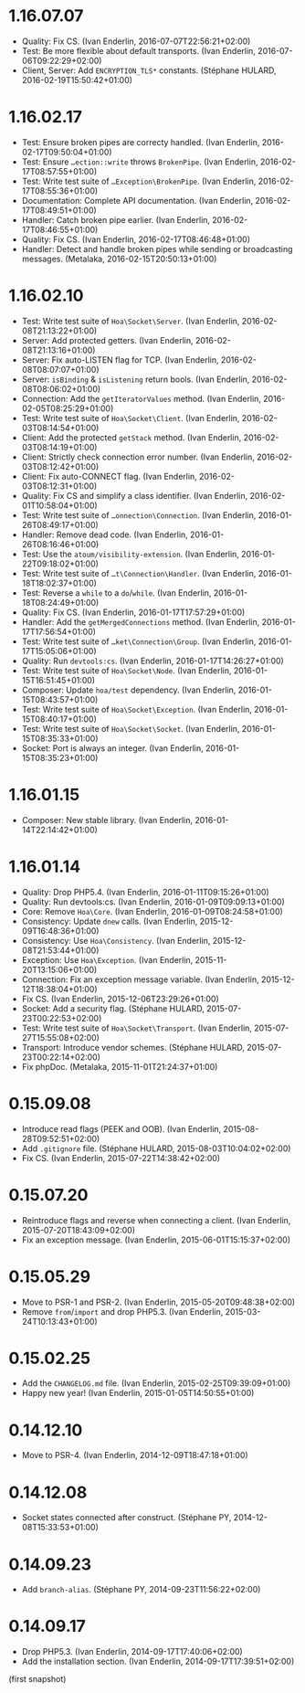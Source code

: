 # 1.16.07.07

  * Quality: Fix CS. (Ivan Enderlin, 2016-07-07T22:56:21+02:00)
  * Test: Be more flexible about default transports. (Ivan Enderlin, 2016-07-06T09:22:29+02:00)
  * Client, Server: Add `ENCRYPTION_TLS*` constants. (Stéphane HULARD, 2016-02-19T15:50:42+01:00)

# 1.16.02.17

  * Test: Ensure broken pipes are correcty handled. (Ivan Enderlin, 2016-02-17T09:50:04+01:00)
  * Test: Ensure `…ection::write` throws `BrokenPipe`. (Ivan Enderlin, 2016-02-17T08:57:55+01:00)
  * Test: Write test suite of `…Exception\BrokenPipe`. (Ivan Enderlin, 2016-02-17T08:55:36+01:00)
  * Documentation: Complete API documentation. (Ivan Enderlin, 2016-02-17T08:49:51+01:00)
  * Handler: Catch broken pipe earlier. (Ivan Enderlin, 2016-02-17T08:46:55+01:00)
  * Quality: Fix CS. (Ivan Enderlin, 2016-02-17T08:46:48+01:00)
  * Handler: Detect and handle broken pipes while sending or broadcasting messages. (Metalaka, 2016-02-15T20:50:13+01:00)

# 1.16.02.10

  * Test: Write test suite of `Hoa\Socket\Server`. (Ivan Enderlin, 2016-02-08T21:13:22+01:00)
  * Server: Add protected getters. (Ivan Enderlin, 2016-02-08T21:13:16+01:00)
  * Server: Fix auto-LISTEN flag for TCP. (Ivan Enderlin, 2016-02-08T08:07:07+01:00)
  * Server: `isBinding` & `isListening` return bools. (Ivan Enderlin, 2016-02-08T08:06:02+01:00)
  * Connection: Add the `getIteratorValues` method. (Ivan Enderlin, 2016-02-05T08:25:29+01:00)
  * Test: Write test suite of `Hoa\Socket\Client`. (Ivan Enderlin, 2016-02-03T08:14:54+01:00)
  * Client: Add the protected `getStack` method. (Ivan Enderlin, 2016-02-03T08:14:19+01:00)
  * Client: Strictly check connection error number. (Ivan Enderlin, 2016-02-03T08:12:42+01:00)
  * Client: Fix auto-CONNECT flag. (Ivan Enderlin, 2016-02-03T08:12:31+01:00)
  * Quality: Fix CS and simplify a class identifier. (Ivan Enderlin, 2016-02-01T10:58:04+01:00)
  * Test: Write test suite of `…onnection\Connection`. (Ivan Enderlin, 2016-01-26T08:49:17+01:00)
  * Handler: Remove dead code. (Ivan Enderlin, 2016-01-26T08:16:46+01:00)
  * Test: Use the `atoum/visibility-extension`. (Ivan Enderlin, 2016-01-22T09:18:02+01:00)
  * Test: Write test suite of `…t\Connection\Handler`. (Ivan Enderlin, 2016-01-18T18:02:37+01:00)
  * Test: Reverse a `while` to a `do`/`while`. (Ivan Enderlin, 2016-01-18T08:24:49+01:00)
  * Quality: Fix CS. (Ivan Enderlin, 2016-01-17T17:57:29+01:00)
  * Handler: Add the `getMergedConnections` method. (Ivan Enderlin, 2016-01-17T17:56:54+01:00)
  * Test: Write test suite of `…ket\Connection\Group`. (Ivan Enderlin, 2016-01-17T15:05:06+01:00)
  * Quality: Run `devtools:cs`. (Ivan Enderlin, 2016-01-17T14:26:27+01:00)
  * Test: Write test suite of `Hoa\Socket\Node`. (Ivan Enderlin, 2016-01-15T16:51:45+01:00)
  * Composer: Update `hoa/test` dependency. (Ivan Enderlin, 2016-01-15T08:43:57+01:00)
  * Test: Write test suite of `Hoa\Socket\Exception`. (Ivan Enderlin, 2016-01-15T08:40:17+01:00)
  * Test: Write test suite of `Hoa\Socket\Socket`. (Ivan Enderlin, 2016-01-15T08:35:33+01:00)
  * Socket: Port is always an integer. (Ivan Enderlin, 2016-01-15T08:35:23+01:00)

# 1.16.01.15

  * Composer: New stable library. (Ivan Enderlin, 2016-01-14T22:14:42+01:00)

# 1.16.01.14

  * Quality: Drop PHP5.4. (Ivan Enderlin, 2016-01-11T09:15:26+01:00)
  * Quality: Run devtools:cs. (Ivan Enderlin, 2016-01-09T09:09:13+01:00)
  * Core: Remove `Hoa\Core`. (Ivan Enderlin, 2016-01-09T08:24:58+01:00)
  * Consistency: Update `dnew` calls. (Ivan Enderlin, 2015-12-09T16:48:36+01:00)
  * Consistency: Use `Hoa\Consistency`. (Ivan Enderlin, 2015-12-08T21:53:44+01:00)
  * Exception: Use `Hoa\Exception`. (Ivan Enderlin, 2015-11-20T13:15:06+01:00)
  * Connection: Fix an exception message variable. (Ivan Enderlin, 2015-12-12T18:38:04+01:00)
  * Fix CS. (Ivan Enderlin, 2015-12-06T23:29:26+01:00)
  * Socket: Add a security flag. (Stéphane HULARD, 2015-07-23T00:22:53+02:00)
  * Test: Write test suite of `Hoa\Socket\Transport`. (Ivan Enderlin, 2015-07-27T15:55:08+02:00)
  * Transport: Introduce vendor schemes. (Stéphane HULARD, 2015-07-23T00:22:14+02:00)
  * Fix phpDoc. (Metalaka, 2015-11-01T21:24:37+01:00)

# 0.15.09.08

  * Introduce read flags (PEEK and OOB). (Ivan Enderlin, 2015-08-28T09:52:51+02:00)
  * Add `.gitignore` file. (Stéphane HULARD, 2015-08-03T10:04:02+02:00)
  * Fix CS. (Ivan Enderlin, 2015-07-22T14:38:42+02:00)

# 0.15.07.20

  * Reintroduce flags and reverse when connecting a client. (Ivan Enderlin, 2015-07-20T18:43:09+02:00)
  * Fix an exception message. (Ivan Enderlin, 2015-06-01T15:15:37+02:00)

# 0.15.05.29

  * Move to PSR-1 and PSR-2. (Ivan Enderlin, 2015-05-20T09:48:38+02:00)
  * Remove `from`/`import` and drop PHP5.3. (Ivan Enderlin, 2015-03-24T10:13:43+01:00)

# 0.15.02.25

  * Add the `CHANGELOG.md` file. (Ivan Enderlin, 2015-02-25T09:39:09+01:00)
  * Happy new year! (Ivan Enderlin, 2015-01-05T14:50:55+01:00)

# 0.14.12.10

  * Move to PSR-4. (Ivan Enderlin, 2014-12-09T18:47:18+01:00)

# 0.14.12.08

  * Socket states connected after construct. (Stéphane PY, 2014-12-08T15:33:53+01:00)

# 0.14.09.23

  * Add `branch-alias`. (Stéphane PY, 2014-09-23T11:56:22+02:00)

# 0.14.09.17

  * Drop PHP5.3. (Ivan Enderlin, 2014-09-17T17:40:06+02:00)
  * Add the installation section. (Ivan Enderlin, 2014-09-17T17:39:51+02:00)

(first snapshot)
